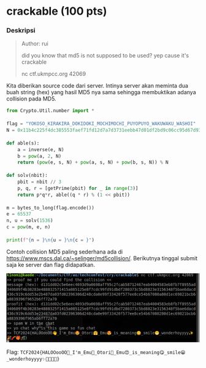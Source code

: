 # crackable (100 pts)

### Deskripsi
> Author: rui
>
> did you know that md5 is not supposed to be used? yep cause it's crackable
>
> nc ctf.ukmpcc.org 42069

Kita diberikan source code dari server. Intinya server akan meminta dua buah string (hex) yang hasil MD5 nya sama sehingga membuktikan adanya collision pada MD5. 

```py
from Crypto.Util.number import *

flag = "YOKOSO_KIRAKIRA_DOKIDOKI_MOCHIMOCHI_PUYOPUYO_WAKUWAKU_WASHOI"
N = 0x11b4c225f4dc385553faef71fd12d7a7d3731eebb47d01df2bd9c06cc95d67d933a3867dc3ef17547ae5a969dbc985489a3e835ddb0f8e1eb82b2cb84a5b168f74a808a0b7accbc1513cd416a5e8a4055a2823e192bdbe5da3583b11b0a1697a5a47

def able(s):
    a = inverse(e, N)
    b = pow(a, 2, N)
    return (pow(e, s, N) + pow(a, s, N) + pow(b, s, N)) % N

def solv(nbit):
    pbit = nbit // 3
    p, q, r = [getPrime(pbit) for _ in range(3)]
    return p*q*r, able((q * r) % (1 << pbit))

m = bytes_to_long(flag.encode())
e = 65537
n, u = solv(1536)
c = pow(m, e, n)

print(f"{n = }\n{u = }\n{c = }")
```

Contoh collision MD5 paling sederhana ada di https://www.mscs.dal.ca/~selinger/md5collision/. Berikutnya tinggal submit saja ke server dan flag didapatkan.

![](./img/getflag.png)

Flag: `TCF2024{HALOOooOO👋_I'm_Emu🤩_Otori🤗_Emu😍_is_meaning😋_smile😁_wonderhoyyyy✨🎉🧨🎁🎢}`